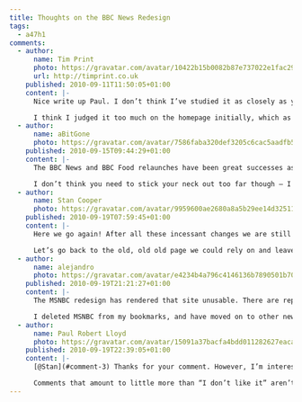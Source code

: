 ```yaml
---
title: Thoughts on the BBC News Redesign
tags:
  - a47h1
comments:
  - author:
      name: Tim Print
      photo: https://gravatar.com/avatar/10422b15b0082b87e737022e1fac298d
      url: http://timprint.co.uk
    published: 2010-09-11T11:50:05+01:00
    content: |-
      Nice write up Paul. I don’t think I’ve studied it as closely as you and I was critical of the new design when it first appeared. After a few weeks of use though I have to say I’m liking it more and more.

      I think I judged it too much on the homepage initially, which as you say is a strange beast, it’s packed so full of content it’s hard to get a handle on the hierarchy. When you get off the homepage and drill down a bit the system really does work.
  - author:
      name: aBitGone
      photo: https://gravatar.com/avatar/7586faba320def3205c6cac5aadfb5f6
    published: 2010-09-15T09:44:29+01:00
    content: |-
      The BBC News and BBC Food relaunches have been great successes as far as I’m concerned. I was a little disappointed to see that the BBC have gone back to Arial as their first choice of web typeface, but I suspect that decision has more to do with how the dominant Windows-based browsers render Helvetica – very poorly, if memory serves.

      I don’t think you need to stick your neck out too far though – I agree that people will probably be using the GVL3-based websites as references of good design and layout for some time to come, so calling it a design icon isn’t a stretch at all.
  - author:
      name: Stan Cooper
      photo: https://gravatar.com/avatar/9959600ae2680a8a5b29ee14d3251152
    published: 2010-09-19T07:59:45+01:00
    content: |-
      Here we go again! After all these incessant changes we are still in the realms of “beta” or should that be “beat up.”

      Let’s go back to the old, old old page we could rely on and leave you free to mess yourselves up and leave the rest of us to depend on a home page that REALLY worked.
  - author:
      name: alejandro
      photo: https://gravatar.com/avatar/e4234b4a796c4146136b7890501b70c1
    published: 2010-09-19T21:21:27+01:00
    content: |-
      The MSNBC redesign has rendered that site unusable. There are reports that they have also lost 25% of their online audience.

      I deleted MSNBC from my bookmarks, and have moved on to other news sites. It was a horrible redesign
  - author:
      name: Paul Robert Lloyd
      photo: https://gravatar.com/avatar/15091a37bacfa4bdd011282627eaca2b
    published: 2010-09-19T22:39:05+01:00
    content: |-
      [@Stan](#comment-3) Thanks for your comment. However, I’m interested to understand why you thought the previous design worked better than the new version—could you expand on your feedback at all?

      Comments that amount to little more than “I don’t like it” aren’t particularly constructive or helpful.
---
```

